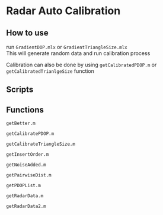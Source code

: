 # Radar Auto Calibration

## How to use

run `GradientDOP.mlx` or `GradientTriangleSize.mlx`\
This will generate random data and run calibration process

Calibration can also be done by using `getCalibratedPDOP.m` or `getCalibratedTrianlgeSize` function

## Scripts


## Functions

`getBetter.m`

`getCalibratePDOP.m`

`getCalibrateTriangleSize.m`

`getInsertOrder.m`

`getNoiseAdded.m`

`getPairwiseDist.m`

`getPDOPList.m`

`getRadarData.m`

`getRadarData2.m`